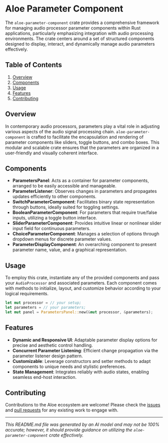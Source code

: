# Aloe Parameter Component

The `aloe-parameter-component` crate provides a comprehensive framework for managing audio processor parameter components within Rust applications, particularly emphasizing integration with audio processing environments. The crate centers around a set of structured components designed to display, interact, and dynamically manage audio parameters effectively.

## Table of Contents

1. [Overview](#overview)
2. [Components](#components)
3. [Usage](#usage)
4. [Features](#features)
5. [Contributing](#contributing)

## Overview

In contemporary audio processors, parameters play a vital role in adjusting various aspects of the audio signal processing chain. `aloe-parameter-component` is crafted to facilitate the encapsulation and rendering of parameter components like sliders, toggle buttons, and combo boxes. This modular and scalable crate ensures that the parameters are organized in a user-friendly and visually coherent interface.

## Components

- **ParametersPanel**: Acts as a container for parameter components, arranged to be easily accessible and manageable.
- **ParameterListener**: Observes changes in parameters and propagates updates efficiently to other components.
- **SwitchParameterComponent**: Facilitates binary state representation through buttons, ideally suited for toggling settings.
- **BooleanParameterComponent**: For parameters that require true/false inputs, utilizing a toggle button interface.
- **SliderParameterComponent**: Provides intuitive linear or nonlinear slider input field for continuous parameters.
- **ChoiceParameterComponent**: Manages a selection of options through dropdown menus for discrete parameter values.
- **ParameterDisplayComponent**: An overarching component to present parameter name, value, and a graphical representation.

## Usage

To employ this crate, instantiate any of the provided components and pass your `AudioProcessor` and associated parameters. Each component comes with methods to initialize, layout, and customize behavior according to your logical requirements.

```rust
let mut processor = // your setup;
let parameters = // your parameters;
let mut panel = ParametersPanel::new(&mut processor, &parameters);
```

## Features

- **Dynamic and Responsive UI**: Adaptable parameter display options for precise and aesthetic control handling.
- **Concurrent Parameter Listening**: Efficient change propagation via the parameter listener design pattern.
- **Customizable**: Leverage constructors and setter methods to adapt components to unique needs and stylistic preferences.
- **State Management**: Integrates reliably with audio states, enabling seamless end-host interaction.

## Contributing

Contributions to the Aloe ecosystem are welcome! Please check the [issues](https://github.com/klebs6/aloe-rs/issues) and [pull requests](https://github.com/klebs6/aloe-rs/pulls) for any existing work to engage with.

---

*This README.md file was generated by an AI model and may not be 100% accurate; however, it should provide guidance on utilizing the `aloe-parameter-component` crate effectively.*